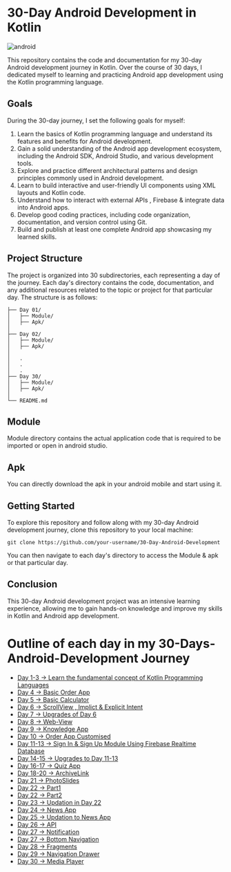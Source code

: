 # 30-Day Android Development in Kotlin


![android](https://github.com/Vanshpanchal/30-Days-Android-Development/assets/83567205/d2ccee61-c6df-497b-b587-06d75529b2fa)


This repository contains the code and documentation for my 30-day Android development journey in Kotlin. Over the course of 30 days, I dedicated myself to learning and practicing Android app development using the Kotlin programming language.

## Goals

During the 30-day journey, I set the following goals for myself:

1. Learn the basics of Kotlin programming language and understand its features and benefits for Android development.
2. Gain a solid understanding of the Android app development ecosystem, including the Android SDK, Android Studio, and various development tools.
3. Explore and practice different architectural patterns and design principles commonly used in Android development.
4. Learn to build interactive and user-friendly UI components using XML layouts and Kotlin code.
5. Understand how to interact with external APIs , Firebase & integrate data into Android apps.
6. Develop good coding practices, including code organization, documentation, and version control using Git.
7. Build and publish at least one complete Android app showcasing my learned skills.

## Project Structure

The project is organized into 30 subdirectories, each representing a day of the journey. Each day's directory contains the code, documentation, and any additional resources related to the topic or project for that particular day. The structure is as follows:

```
├── Day 01/
│   ├── Module/
│   ├── Apk/
│   
├── Day 02/
│   ├── Module/
│   ├── Apk/
│  
│   .
│   .
│   .
├── Day 30/
│   ├── Module/
│   ├── Apk/
│  
└── README.md
```

## Module 

Module directory contains the actual application code that is required to be imported or open in android studio.

## Apk

You can directly download the apk in your android mobile and start using it.

## Getting Started

To explore this repository and follow along with my 30-day Android development journey, clone this repository to your local machine:

```
git clone https://github.com/your-username/30-Day-Android-Development
```

You can then navigate to each day's directory to access the Module & apk or that particular day.

## Conclusion

This 30-day Android development project was an intensive learning experience, allowing me to gain hands-on knowledge and improve my skills in Kotlin and Android app development. 



# Outline of each day in my 30-Days-Android-Development Journey
- [Day 1-3   -> Learn the fundamental concept of Kotlin Programming Languages](https://github.com/Vanshpanchal/30-Days-Android-Development/tree/bb9b228c98dc602d8a7af8697f7fa7ee7b5def8c/Android/Docs)
- [Day 4     -> Basic Order App](https://github.com/Vanshpanchal/30-Days-Android-Development/tree/bb9b228c98dc602d8a7af8697f7fa7ee7b5def8c/Android/Day%204)
- [Day 5     -> Basic Calculator](https://github.com/Vanshpanchal/30-Days-Android-Development/tree/bb9b228c98dc602d8a7af8697f7fa7ee7b5def8c/Android/Day%205)
- [Day 6     -> ScrollView , Implict & Explicit Intent](https://github.com/Vanshpanchal/30-Days-Android-Development/tree/bb9b228c98dc602d8a7af8697f7fa7ee7b5def8c/Android/Day%206)
- [Day 7     -> Upgrades of Day 6](https://github.com/Vanshpanchal/30-Days-Android-Development/tree/bb9b228c98dc602d8a7af8697f7fa7ee7b5def8c/Android/Day%207)
- [Day 8     -> Web-View](https://github.com/Vanshpanchal/30-Days-Android-Development/tree/bb9b228c98dc602d8a7af8697f7fa7ee7b5def8c/Android/Day%208)
- [Day 9     -> Knowledge App](https://github.com/Vanshpanchal/30-Days-Android-Development/tree/bb9b228c98dc602d8a7af8697f7fa7ee7b5def8c/Android/Day%209)
- [Day 10    -> Order App Customised](https://github.com/Vanshpanchal/30-Days-Android-Development/tree/bb9b228c98dc602d8a7af8697f7fa7ee7b5def8c/Android/Day%2010)
- [Day 11-13 -> Sign In & Sign Up Module Using Firebase Realtime Database](https://github.com/Vanshpanchal/30-Days-Android-Development/tree/bb9b228c98dc602d8a7af8697f7fa7ee7b5def8c/Android/Day%2011-13)
- [Day 14-15 -> Upgrades to Day 11-13](https://github.com/Vanshpanchal/30-Days-Android-Development/tree/bb9b228c98dc602d8a7af8697f7fa7ee7b5def8c/Android/Day%2014-15)
- [Day 16-17 -> Quiz App](https://github.com/Vanshpanchal/30-Days-Android-Development/tree/bb9b228c98dc602d8a7af8697f7fa7ee7b5def8c/Android/Day%2016-17)
- [Day 18-20 -> ArchiveLink](https://github.com/Vanshpanchal/LinkArchive)
- [Day 21 -> PhotoSlides](https://github.com/Vanshpanchal/30-Days-Android-Development/tree/bb9b228c98dc602d8a7af8697f7fa7ee7b5def8c/Android/Day%2021)
- [Day 22 -> Part1](https://github.com/Vanshpanchal/30-Days-Android-Development/tree/bb9b228c98dc602d8a7af8697f7fa7ee7b5def8c/Android/Day%2022%20part1)
- [Day 22 -> Part2](https://github.com/Vanshpanchal/30-Days-Android-Development/tree/bb9b228c98dc602d8a7af8697f7fa7ee7b5def8c/Android/Day%2022%20part2)
- [Day 23 -> Updation in Day 22](https://github.com/Vanshpanchal/30-Days-Android-Development/tree/bb9b228c98dc602d8a7af8697f7fa7ee7b5def8c/Android/Day%2023)
- [Day 24 -> News App](https://github.com/Vanshpanchal/30-Days-Android-Development/tree/bb9b228c98dc602d8a7af8697f7fa7ee7b5def8c/Android/Day%2024)
- [Day 25 -> Updation to News App](https://github.com/Vanshpanchal/30-Days-Android-Development/tree/bb9b228c98dc602d8a7af8697f7fa7ee7b5def8c/Android/Day%2025)
- [Day 26 -> API](https://github.com/Vanshpanchal/30-Days-Android-Development/tree/bb9b228c98dc602d8a7af8697f7fa7ee7b5def8c/Android/Day%2026)
- [Day 27 -> Notification](https://github.com/Vanshpanchal/30-Days-Android-Development/tree/bb9b228c98dc602d8a7af8697f7fa7ee7b5def8c/Android/Day%2027%20part1)
- [Day 27 -> Bottom Navigation](https://github.com/Vanshpanchal/30-Days-Android-Development/tree/bb9b228c98dc602d8a7af8697f7fa7ee7b5def8c/Android/Day%2027%20part2)
- [Day 28 -> Fragments](https://github.com/Vanshpanchal/30-Days-Android-Development/tree/bb9b228c98dc602d8a7af8697f7fa7ee7b5def8c/Android/Day%2028)
- [Day 29 -> Navigation Drawer](https://github.com/Vanshpanchal/30-Days-Android-Development/tree/bb9b228c98dc602d8a7af8697f7fa7ee7b5def8c/Android/Day%2029)
- [Day 30 -> Media Player](https://github.com/Vanshpanchal/30-Days-Android-Development/tree/bb9b228c98dc602d8a7af8697f7fa7ee7b5def8c/Android/Day%2030)
